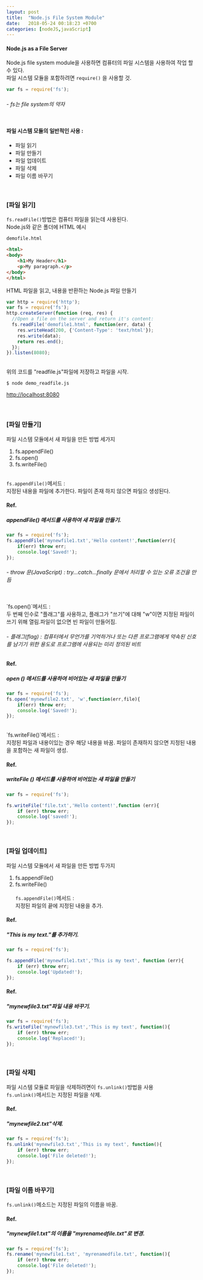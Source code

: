 ```yaml
---
layout: post
title:  "Node.js File System Module"
date:   2018-05-24 00:18:23 +0700
categories: [nodeJS,javaScript]
---
```


#### Node.js as a File Server
Node.js file system module을 사용하면 컴퓨터의 파일 시스템을 사용하여 작업 할 수 있다.<br>
파일 시스템 모듈을 포함하려면 `require()` 을 사용할 것.

```javascript
var fs = require('fs');
```

###### - fs는 file system의 약자<br><br>


#### 파일 시스템 모듈의 일반적인 사용 : <br>
* 파일 읽기 <br>
* 파일 만들기 <br>
* 파일 업데이트 <br>
* 파일 삭제 <br>
* 파일 이름 바꾸기 <br>
<br>

### [파일 읽기] <br>
`fs.readFile()`방법은 컴퓨터 파일을 읽는데 사용된다.<br>
Node.js와 같은 폴더에 HTML 예시<br>

```html
demofile.html

<html>
<body>
    <h1>My Header</h1>
    <p>My paragraph.</p>
</body>
</html>
```
HTML 파일을 읽고, 내용을 반환하는 Node.js 파일 만들기<br>

```javascript
var http = require('http');
var fs = require('fs');
http.createServer(function (req, res) {
  //Open a file on the server and return it's content:
  fs.readFile('demofile1.html', function(err, data) {
    res.writeHead(200, {'Content-Type': 'text/html'});
    res.write(data);
    return res.end();
  });
}).listen(8080);
```
<br>
위의 코드를 "readfile.js"파일에 저장하고 파일을 시작.<br>

```
$ node demo_readfile.js
```
[http://localhost:8080](http://localhost:8080)<br>
<br><br>

### [파일 만들기] <br>
파일 시스템 모듈에서 새 파일을 만든 방법 세가지 <br>
1. fs.appendFile() <br>
2. fs.open() <br>
3. fs.writeFile() <br><br>

`fs.appendFile()`메서드 : <br>
지정된 내용을 파일에 추가한다.
파일이 존재 하지 않으면 파일으 생성된다. <br>


#### Ref.

##### appendFile() 메서드를 사용하여 새 파일을 만들기.

```javascript
var fs = require('fs');
fs.appendFile('mynewfile1.txt','Hello content!',function(err){
    if(err) throw err;
    console.log('Saved!');
});
```

###### - throw 문(JavaScript) : try...catch...finally 문에서 처리할 수 있는 오류 조건을 만듬<br>
<br>
`fs.open()`메서드 : <br>
두 번째 인수로 "플래그"를 사용하고, 플래그가 "쓰기"에 대해 "w"이면 지정된 파일이 쓰기 위해 열림.파일이 없으면 빈 파일이 만들어짐. <br>

###### - 플래그(flag) : 컴퓨터에서 무언가를 기억하거나 또는 다른 프로그램에게 약속된 신호를 남기기 위한 용도로 프로그램에 사용되는 미리 정의된 비트<br>

#### Ref.

##### open () 메서드를 사용하여 비어있는 새 파일을 만들기

```javascript
var fs = require('fs');
fs.open('mynewfile2.txt', 'w',function(err,file){
    if(err) throw err;
    console.log('Saved!');
});
```
<br>
`fs.writeFile()`메서드 : <br>
지정된 파일과 내용이있는 경우 해당 내용을 바꿈. 파일이 존재하지 않으면 지정된 내용을 포함하는 새 파일이 생성. <br>

#### Ref.

##### writeFile () 메서드를 사용하여 비어있는 새 파일을 만들기

```javascript
var fs = require('fs');

fs.writeFile('file.txt','Hello content!',function (err){
    if (err) throw err;
    console.log('saved!');
});
```
<br>

### [파일 업데이트] <br>
파일 시스템 모듈에서 새 파일을 만든 방법 두가지 <br>
1. fs.appendFile() <br>
2. fs.writeFile() <br><br>
`fs.appendFile()`메서드 : <br>
지정된 파일의 끝에 지정된 내용을 추가.<br>

#### Ref.

##### "This is my text."를 추가하기.
```javascript
var fs = require('fs');

fs.appendFile('mynewfile1.txt','This is my text', function (err){
    if (err) throw err;
    console.log('Updated!');
});
```

#### Ref.

##### "mynewfile3.txt"파일 내용 바꾸기.
```javascript
var fs = require('fs');
fs.writeFile('mynewfile3.txt','This is my text', function(){
    if (err) throw err;
    console.log('Replaced!');
});
```
<br>

### [파일 삭제] <br>
파일 시스템 모듈로 파일을 삭제하려면이 `fs.unlink()`방법을 사용 <br>
`fs.unlink()`메서드는 지정된 파일을 삭제. <br>

#### Ref.

##### "mynewfile2.txt"삭제.

```javascript
var fs = require('fs');
fs.unlink('mynewfile3.txt','This is my text', function(){
    if (err) throw err;
    console.log('File deleted!');
});
```
<br>

### [파일 이름 바꾸기] <br>
`fs.unlink()`메소드는 지정된 파일의 이름을 바꿈. <br>

#### Ref.

##### "mynewfile1.txt"의 이름을 "myrenamedfile.txt"로 변경.

```javascript
var fs = require('fs');
fs.rename('mynewfile1.txt', 'myrenamedfile.txt', function(){
    if (err) throw err;
    console.log('File deleted!');
});
```










